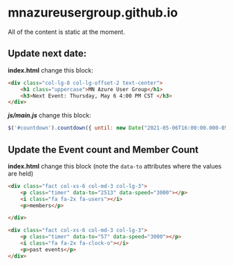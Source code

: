 # mnazureusergroup.github.io

All of the content is static at the moment. 

## Update next date:

**index.html** change this block:

```html
<div class="col-lg-8 col-lg-offset-2 text-center">
    <h1 class="uppercase">MN Azure User Group</h1>
    <h3>Next Event: Thursday, May 6 4:00 PM CST </h3>
</div>
```

***js/main.js*** change this block:

```javascript
$('#countdown').countdown({ until: new Date("2021-05-06T16:00:00.000-05:00"); }); // enter event day
```

## Update the Event count and Member Count

**index.html** change this block (note the `data-to` attributes where the values are held)

```html
<div class="fact col-xs-6 col-md-3 col-lg-3">
    <p class="timer" data-to="2513" data-speed="3000"></p>
    <i class="fa fa-2x fa-users"></i>
    <p>members</p>

</div>

<div class="fact col-xs-6 col-md-3 col-lg-3">
    <p class="timer" data-to="57" data-speed="3000"></p>
    <i class="fa fa-2x fa-clock-o"></i>
    <p>past events</p>
</div>
```
